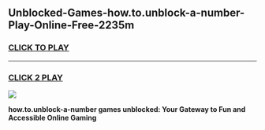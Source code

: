 
## Unblocked-Games-how.to.unblock-a-number-Play-Online-Free-2235m
<h3>
<a href="https://premium76.site?title=how.to.unblock-a-number&ref=26A">CLICK TO PLAY</a></h3>
<hr>

<h3>
<a href="https://premium76.site?title=how.to.unblock-a-number&ref=26A">CLICK 2 PLAY</a>
  
</h3>

<a href="https://premium76.site?title=how.to.unblock-a-number&ref=26A"><img src="https://clearcache.store/games.png"></a>


**how.to.unblock-a-number games unblocked: Your Gateway to Fun and Accessible Online Gaming**
